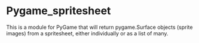 # Pygame_spritesheet
This is a module for PyGame that will return pygame.Surface objects (sprite images) from a spritesheet, either individually or as a list of many.
